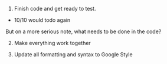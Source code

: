 1. Finish code and get ready to test.
 - 10/10 would todo again
 
 But on a more serious note, what needs to be done in the code?

2. Make everything work together

3. Update all formatting and syntax to Google Style
